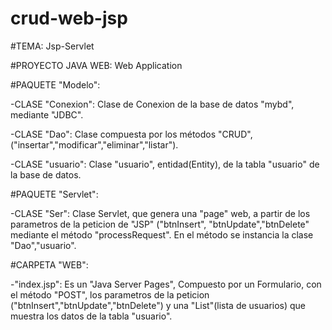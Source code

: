 # crud-web-jsp

#TEMA:  Jsp-Servlet

#PROYECTO JAVA WEB:  Web Application

#PAQUETE "Modelo": 
    
   -CLASE "Conexion": Clase de Conexion de la base de datos "mybd", mediante "JDBC".
    
   -CLASE "Dao": Clase compuesta por los métodos "CRUD", 
    ("insertar","modificar","eliminar","listar").
    
   -CLASE "usuario": Clase "usuario", entidad(Entity), de la tabla "usuario" de la base de datos.

#PAQUETE "Servlet":
    
   -CLASE "Ser": Clase Servlet, que genera una "page" web, a partir de los parametros de la peticion de "JSP" 
    ("btnInsert", "btnUpdate","btnDelete" mediante el método "processRequest". 
      En el método se instancia la clase "Dao","usuario".
    
#CARPETA "WEB": 

  -"index.jsp": Es un "Java Server Pages", Compuesto por un Formulario, con el método "POST", 
    los parametros de la peticion ("btnInsert","btnUpdate","btnDelete") 
    y una "List"(lista de usuarios) que muestra los datos de la tabla "usuario".
    
    
